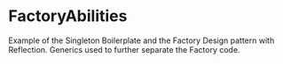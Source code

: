 # FactoryAbilities
Example of the Singleton Boilerplate and the Factory Design pattern with Reflection.
Generics used to further separate the Factory code.